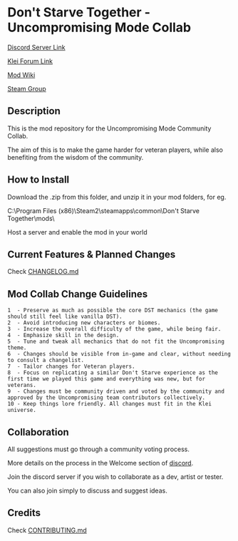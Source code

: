 # Don't Starve Together - Uncompromising Mode Collab

[Discord Server Link](https://discord.gg/UF7FKpn)

[Klei Forum Link](https://forums.kleientertainment.com/forums/topic/111892-announcement-uncompromising-mode/)

[Mod Wiki](https://gitlab.com/uncompromising-survival/uncompromising-survival/wikis/home)

[Steam Group](https://steamcommunity.com/groups/UncompromisingDST)



## Description

This is the mod repository for the Uncompromising Mode Community Collab.

The aim of this is to make the game harder for veteran players, while also benefiting from the wisdom of the community.



## How to Install

Download the .zip from this folder, and unzip it in your mod folders, for eg.

C:\Program Files (x86)\Steam2\steamapps\common\Don't Starve Together\mods\

Host a server and enable the mod in your world



## Current Features & Planned Changes

Check [CHANGELOG.md](https://gitlab.com/uncompromising-survival/uncompromising-survival/blob/master/CHANGELOG.md)



## Mod Collab Change Guidelines

```
1  - Preserve as much as possible the core DST mechanics (the game should still feel like vanilla DST).
2  - Avoid introducing new characters or biomes.
3  - Increase the overall difficulty of the game, while being fair.
4  - Emphasize skill in the design.
5  - Tune and tweak all mechanics that do not fit the Uncompromising theme.
6  - Changes should be visible from in-game and clear, without needing to consult a changelist.
7  - Tailor changes for Veteran players.
8  - Focus on replicating a similar Don't Starve experience as the first time we played this game and everything was new, but for veterans.
9  - Changes must be community driven and voted by the community and approved by the Uncompromising team contributors collectively.
10 - Keep things lore friendly. All changes must fit in the Klei universe.
```


## Collaboration

All suggestions must go through a community voting process.

More details on the process in the Welcome section of [discord](https://discord.gg/UF7FKpn).

Join the discord server if you wish to collaborate as a dev, artist or tester.

You can also join simply to discuss and suggest ideas.



## Credits

Check [CONTRIBUTING.md](https://gitlab.com/uncompromising-survival/uncompromising-survival/blob/master/CONTRIBUTING.md)